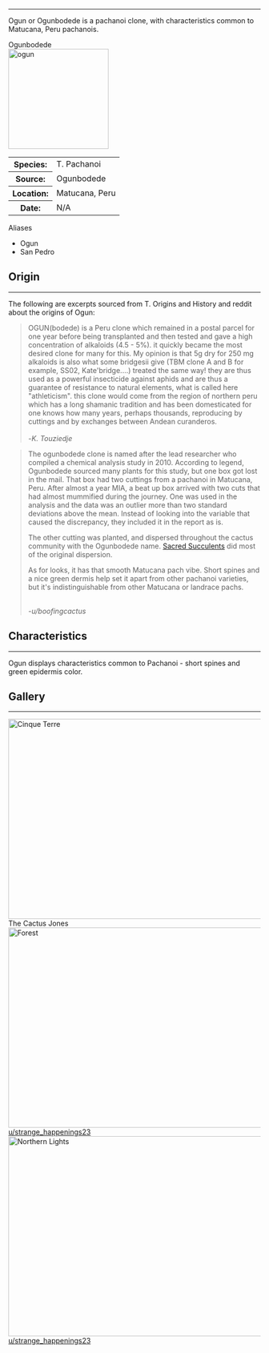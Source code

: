 <hr>

Ogun or Ogunbodede is a pachanoi clone, with characteristics common to Matucana, Peru pachanois.   


<div class="infobox">
<div class="infobox-title">Ogunbodede</div>
<div class="infobox-image">
<img src="./ogun.jpeg" alt="ogun" width="200">

</div>
<table class="infobox-table">
<tr>
    <th class="parameter-title">Species: </th>
    <td>T. Pachanoi</td>
</tr>
<tr>
    <th class="parameter-title">Source: </th>
    <td>Ogunbodede</td>
</tr>
<tr>
    <th class="parameter-title" >Location: </th>
    <td>Matucana, Peru</td>
</tr>
<tr>
    <th class="parameter-title">Date: </th>
    <td>N/A</td>
</tr>
</table>
<div class="infobox-title">Aliases</div>
<ul class="infobox-table">
    <li class="alias-name">Ogun</li>
    <li class="alias-name">San Pedro</li>
</ul>
</div>



## Origin
<hr>

The following are excerpts sourced from T. Origins and History and reddit about the origins of Ogun:

<blockquote>
OGUN(bodede) is a Peru clone which remained in a postal parcel for one year before being transplanted and then tested and gave a high concentration of alkaloids (4.5 - 5%). it quickly became the most desired clone for many for this. My opinion is that 5g dry for 250 mg alkaloids is also what some bridgesii give (TBM clone A and B for example, SS02, Kate'bridge....) treated the same way! they are thus used as a powerful insecticide against aphids and are thus a guarantee of resistance to natural elements, what is called here "athleticism". this clone would come from the region of northern peru which has a long shamanic tradition and has been domesticated for one knows how many years, perhaps thousands, reproducing by cuttings and by exchanges between Andean curanderos.<br><br>    
-<em>K. Touziedje</em>
</blockquote>

<blockquote>
The ogunbodede clone is named after the lead researcher who compiled a chemical analysis study in 2010. According to legend, Ogunbodede sourced many plants for this study, but one box got lost in the mail. That box had two cuttings from a pachanoi in Matucana, Peru. After almost a year MIA, a beat up box arrived with two cuts that had almost mummified during the journey. One was used in the analysis and the data was an outlier more than two standard deviations above the mean. Instead of looking into the variable that caused the discrepancy, they included it in the report as is.

The other cutting was planted, and dispersed throughout the cactus community with the Ogunbodede name. <a href="https://sacredsucculents.com/" target="_blank">Sacred Succulents</a> did most of the original dispersion.

As for looks, it has that smooth Matucana pach vibe. Short spines and a nice green dermis help set it apart from other pachanoi varieties, but it's indistinguishable from other Matucana or landrace pachs.<br><br>

-<em>u/boofingcactus</em>
</blockquote>


## Characteristics 
<hr>

Ogun displays characteristics common to Pachanoi - short spines and green epidermis color.


## Gallery
<hr>  

<div class="gallery">
  <a target="_blank" href="./ogun1.webp">
    <img src="./ogun1.webp" alt="Cinque Terre" width="600" height="400">
  </a>
  <div class="desc">The Cactus Jones</div>
</div>

<div class="gallery">
  <a target="_blank" href="./ogun2.webp">
    <img src="./ogun2.webp" alt="Forest" width="600" height="400">
    <div class="desc">u/strange_happenings23</div>
  </a>
 
</div>

<div class="gallery">
  <a target="_blank" href="./ogun3.webp">
    <img src="./ogun3.webp" alt="Northern Lights" width="600" height="400">
    <div class="desc">u/strange_happenings23</div>
  </a>

</div>


<!-- <figure markdown>
  ![Ogun](assets/ogun.jpeg){ width="300" }
  <figcaption>Ogun Clone (Picture by Mallacht)</figcaption>
</figure> -->